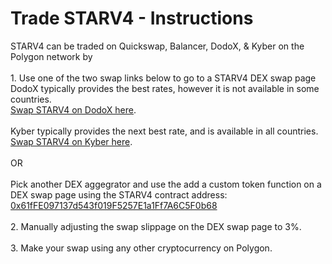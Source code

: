 # Trade STARV4 - Instructions

STARV4 can be traded on Quickswap, Balancer, DodoX, & Kyber on the Polygon network by\
\
1\.  Use one of the two swap links below to go to a STARV4 DEX swap page\
DodoX typically provides the best rates, however it is not available in some countries. \
[Swap STARV4 on DodoX here](https://app.dodoex.io/swap/network/polygon/137-WMATIC/137-0x61fFE097137d543f019F5257E1a1Ff7A6C5F0b68). \
\
Kyber typically provides the next best rate, and is available in all countries.\
[Swap STARV4 on Kyber here](https://kyberswap.com/swap/polygon/pol-to-0x61ffe097137d543f019f5257e1a1ff7a6c5f0b68).\
\
OR \
\
Pick another DEX aggegrator and use the add a custom token function on a DEX swap page using the STARV4 contract address: [0x61fFE097137d543f019F5257E1a1Ff7A6C5F0b68](https://polygonscan.com/token/0x61ffe097137d543f019f5257e1a1ff7a6c5f0b68)\
\
2\. Manually adjusting the swap slippage on the DEX swap page to 3%. \
\
3\. Make your swap using any other cryptocurrency on Polygon.&#x20;

